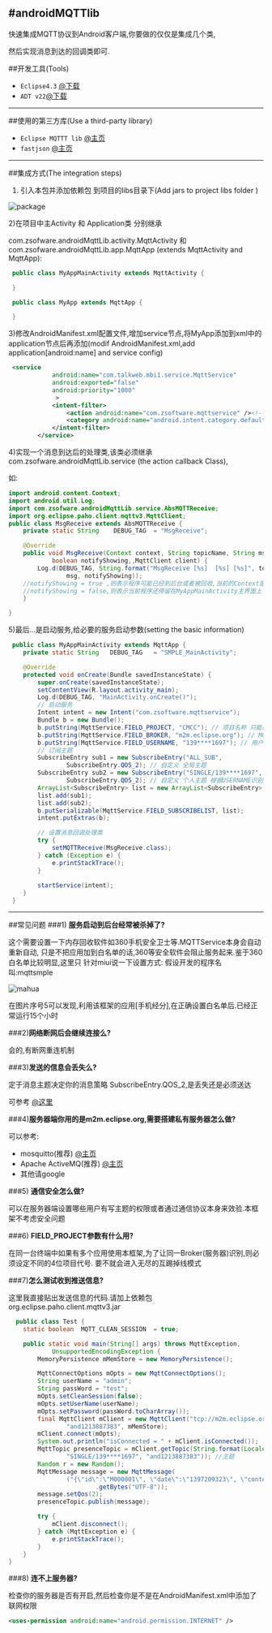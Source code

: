 #androidMQTTlib
------

快速集成MQTT协议到Android客户端,你要做的仅仅是集成几个类,

然后实现消息到达的回调类即可.

##开发工具(Tools)

* `Eclipse4.3` [@下载](http://eclipse.org)
* `ADT v22`[@下载](http://developer.android.com/tools/sdk/eclipse-adt.html)

------

##使用的第三方库(Use a third-party library)
* `Eclipse MQTTT lib` [@主页](http://www.eclipse.org/paho/)
* `fastjson` [@主页](http://code.alibabatech.com/wiki/display/FastJSON/Documentation)

------
##集成方式(The integration steps)
1) 引入本包并添加依赖包 到项目的libs目录下(Add jars to project libs folder )

![package](http://zhangjianying.github.io/androidMQTTlib/img/1.jpg)

2)在项目中主Activity 和 Application类 分别继承 

com.zsofware.androidMqttLib.activity.MqttActivity 和 com.zsofware.androidMqttLib.app.MqttApp (extends MqttActivity and  MqttApp):

```java
 public class MyAppMainActivity extends MqttActivity {

 }
```
```java
 public class MyApp extends MqttApp {

 }
```
3)修改AndroidManifest.xml配置文件,增加service节点,将MyApp添加到xml中的application节点后再添加(modif AndroidManifest.xml,add application[android:name] and service config)

```xml
 <service
            android:name="com.talkweb.mbi1.service.MqttService"
            android:exported="false"
            android:priority="1000"
             >
            <intent-filter>
                <action android:name="com.zsoftware.mqttservice" /><!--根据你需要定义该名称,该名称也是服务启动名称-->
                <category android:name="android.intent.category.default" />
            </intent-filter>
        </service>
```

4)实现一个消息到达后的处理类,该类必须继承com.zsofware.androidMqttLib.service (the action callback Class),

如:
```java
import android.content.Context;
import android.util.Log;
import com.zsofware.androidMqttLib.service.AbsMQTTReceive;
import org.eclipse.paho.client.mqttv3.MqttClient;
public class MsgReceive extends AbsMQTTReceive {
    private static String    DEBUG_TAG	= "MsgReceive";

	@Override
	public void MsgReceive(Context context, String topicName, String msg,
			boolean notifyShowing,,MqttClient client) {
		Log.d(DEBUG_TAG, String.format("MsgReceive [%s]  [%s] [%s]", topicName,
				msg, notifyShowing));
    //notifyShowing = true ,则表示程序可能已经到后台或者被回收,当前的Context是service
    //notifyShowing = false,则表示当前程序还停留在MyAppMainActivity主界面上
	}

}
```
5)最后...是启动服务,给必要的服务启动参数(setting the basic information)
```java
 public class MyAppMainActivity extends MqttApp {
    private static String	DEBUG_TAG	= "SMPLE_MainActivity";

	@Override
	protected void onCreate(Bundle savedInstanceState) {
		super.onCreate(savedInstanceState);
		setContentView(R.layout.activity_main);
		Log.d(DEBUG_TAG, "MainActivity.onCreate()");
		// 启动服务
		Intent intent = new Intent("com.zsoftware.mqttservice");
		Bundle b = new Bundle();
		b.putString(MqttService.FIELD_PROJECT, "CMCC"); // 项目名称 只能必须是4位唯一代码
		b.putString(MqttService.FIELD_BROKER, "m2m.eclipse.org"); // MQTT Server
		b.putString(MqttService.FIELD_USERNAME, "139****1697"); // 用户名
		// 订阅主题
		SubscribeEntry sub1 = new SubscribeEntry("ALL_SUB",
				SubscribeEntry.QOS_2); // 自定义 全局主题
		SubscribeEntry sub2 = new SubscribeEntry("SINGLE/139****1697",
				SubscribeEntry.QOS_2); // 自定义 个人主题 根据USERNAME识别
		ArrayList<SubscribeEntry> list = new ArrayList<SubscribeEntry>();
		list.add(sub1);
		list.add(sub2);
		b.putSerializable(MqttService.FIELD_SUBSCRIBELIST, list);
		intent.putExtras(b);

		// 设置消息回调处理类
		try {
			setMQTTReceive(MsgReceive.class);
		} catch (Exception e) {
			e.printStackTrace();
		}
		
		startService(intent);
	}
 }
```

------
##常见问题
###1) **服务启动到后台经常被杀掉了?**

   这个需要设置一下内存回收软件如360手机安全卫士等.MQTTService本身会自动重新自动,
   只是不把应用加到白名单的话,360等安全软件会阻止服务起来.鉴于360白名单比较明显,这里只
   针对miui说一下设置方式:
   假设开发的程序名叫:mqttsmple
   
   ![mahua](http://zhangjianying.github.io/androidMQTTlib/img/all213213.jpg.jpg)
   
   在图片序号5可以发现,利用该框架的应用[手机经分],在正确设置白名单后.已经正常运行15个小时




###2)**网络断网后会继续连接么?**

会的,有断网重连机制


###3)**发送的信息会丢失么?**
  
  定于消息主题决定你的消息策略 SubscribeEntry.QOS_2,是丢失还是必须送达
  
  可参考 [@这里](http://www.eclipse.org/paho/files/mqttdoc/Cclient/qos.html)


###4)**服务器端你用的是m2m.eclipse.org,需要搭建私有服务器怎么做?**
  
  可以参考:
    
* mosquitto(推荐) [@主页](http://mosquitto.org/)
* Apache ActiveMQ(推荐) [@主页](http://activemq.apache.org/)
* 其他请google


###5) **通信安全怎么做?**

可以在服务器端设置哪些用户有写主题的权限或者通过通信协议本身来效验.本框架不考虑安全问题
  
###6) **FIELD_PROJECT参数有什么用?**
 
 在同一台终端中如果有多个应用使用本框架,为了让同一Broker(服务器)识别,则必须设定不同的4位项目代号.
 要不就会进入无尽的互踢掉线模式
 
###7)**怎么测试收到推送信息?**
  
  这里我直接贴出发送信息的代码.请加上依赖包 org.eclipse.paho.client.mqttv3.jar
  
```java
  public class Test {
	static boolean	MQTT_CLEAN_SESSION	= true;

	public static void main(String[] args) throws MqttException,
			UnsupportedEncodingException {
		MemoryPersistence mMemStore = new MemoryPersistence();

		MqttConnectOptions mOpts = new MqttConnectOptions();
		String userName = "admin";
		String passWord = "test";
		mOpts.setCleanSession(false);
		mOpts.setUserName(userName);
		mOpts.setPassword(passWord.toCharArray());
		final MqttClient mClient = new MqttClient("tcp://m2m.eclipse.org:1883",
				"and1213887383", mMemStore);
		mClient.connect(mOpts);
		System.out.println("isConnected = " + mClient.isConnected());
		MqttTopic presenceTopic = mClient.getTopic(String.format(Locale.US,
				"SINGLE/139****1697", "and1213887383")); //主题
		Random r = new Random();
		MqttMessage message = new MqttMessage(
				("{\"id\":\"M000001\", \"date\":\"1397209323\", \"content\":\"预存营销-120元的10元流量套餐年包减免优惠(2013年“两节”促销)\"}")
						.getBytes("UTF-8"));
		message.setQos(2);
		presenceTopic.publish(message);

		try {
			mClient.disconnect();
		} catch (MqttException e) {
			e.printStackTrace();
		}
	}
}
```

###8) **连不上服务器?**

检查你的服务器是否有开启,然后检查你是不是在AndroidManifest.xml中添加了联网权限

```xml
<uses-permission android:name="android.permission.INTERNET" />
```